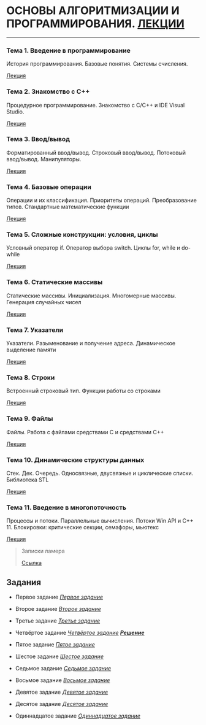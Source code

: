 # ОСНОВЫ АЛГОРИТМИЗАЦИИ И ПРОГРАММИРОВАНИЯ. [ЛЕКЦИИ](https://tgjmjgj.github.io/Clecture/dist/index.html "Лекции")
***


###  Тема 1. Введение в программирование
История программирования. Базовые понятия. Системы счисления.

[Лекция](https://tgjmjgj.github.io/Clecture/dist/lecture/1_introduction/index.html "Лекция")

###  Тема 2. Знакомство с C++
Процедурное программирование. Знакомство с C/C++ и IDE Visual Studio.

[Лекция](https://tgjmjgj.github.io/Clecture/dist/lecture/2_visual_cpp/index.html "Лекция") 

###  Тема 3. Ввод/вывод
Форматированный ввод/вывод. Строковый ввод/вывод. Потоковый ввод/вывод. Манипуляторы.

[Лекция](https://tgjmjgj.github.io/Clecture/dist/lecture/3_input_output/index.html "Лекция") 

###  Тема 4. Базовые операции
Операции и их классификация. Приоритеты операций. Преобразование типов. Стандартные математические функции

[Лекция](https://tgjmjgj.github.io/Clecture/dist/lecture/4_operations/index.html "Лекция") 

###  Тема 5. Сложные конструкции: условия, циклы
Условный оператор if. Оператор выбора switch. Циклы for, while и do-while

[Лекция](https://tgjmjgj.github.io/Clecture/dist/lecture/5_complex_constructs/index.html "Лекция") 

###  Тема 6. Статические массивы
Статические массивы. Инициализация. Многомерные массивы. Генерация случайных чисел

[Лекция](https://tgjmjgj.github.io/Clecture/dist/lecture/6_arrays/index.html "Лекция") 

###  Тема 7. Указатели
Указатели. Разыменование и получение адреса. Динамическое выделение памяти

[Лекция](https://tgjmjgj.github.io/Clecture/dist/lecture/7_pointers/index.html "Лекция") 

###  Тема 8. Строки
Встроенный строковый тип. Функции работы со строками

[Лекция](https://tgjmjgj.github.io/Clecture/dist/lecture/8_strings/index.html "Лекция")

###  Тема 9. Файлы
Файлы. Работа с файлами средствами C и средствами C++

[Лекция](https://tgjmjgj.github.io/Clecture/dist/lecture/9_files/index.html "Лекция")

###  Тема 10. Динамические структуры данных
Стек. Дек. Очередь. Односвязные, двусвязные и циклические списки. Библиотека STL

[Лекция](https://tgjmjgj.github.io/Clecture/dist/lecture/10_dynamic_structures/index.html "Лекция")

###  Тема 11. Введение в многопоточность
Процессы и потоки. Параллельные вычисления. Потоки Win API и C++ 11. Блокировки: критические секции, семафоры, мьютекс

[Лекция](https://tgjmjgj.github.io/Clecture/dist/lecture/11_threads/index.html "Лекция")

> Записки ламера
>
> [Ссылка](https://tgjmjgj.github.io/Clecture/dist/completed/hints_of_lamer.pdf "Советы для ламера")

##  Задания
* Первое задание
	[_Первое_ _задание_](https://tgjmjgj.github.io/Clecture/dist/task/task_1/task_1.pdf "Задание 1")

* Второе задание
	[_Второе_ _задание_](https://tgjmjgj.github.io/Clecture/dist/task/task_2/task_2.pdf "Задание 2")

* Третье задание
	[_Третье_ _задание_](https://tgjmjgj.github.io/Clecture/dist/task/task_3/task_3.pdf "Задание 3")

* Четвёртое задание
	[_Четвёртое_ _задание_](https://tgjmjgj.github.io/Clecture/dist/task/task_4/task_4.pdf "Задание 4")
	[***Решение***](https://tgjmjgj.github.io/Clecture/dist/completed/task_4/tndex.html "Решение задания 4")

* Пятое задание
	[_Пятое_ _задание_](https://tgjmjgj.github.io/Clecture/dist/task/task_5/task_5.pdf "Задание 5")

* Шестое задание
	[_Шестое_ _задание_](https://tgjmjgj.github.io/Clecture/dist/task/task_6/task_6.pdf "Задание 6")

* Седьмое задание
	[_Седьмое_ _задание_](https://tgjmjgj.github.io/Clecture/dist/task/task_7/task_7.pdf "Задание 7")

* Восьмое задание
	[_Восьмое_ _задание_](https://tgjmjgj.github.io/Clecture/dist/task/task_8/task_8.pdf "Задание 8")

* Девятое задание
	[_Девятое_ _задание_](https://tgjmjgj.github.io/Clecture/dist/task/task_9/task_9.pdf "Задание 9")

* Десятое задание
	[_Десятое_ _задание_](https://tgjmjgj.github.io/Clecture/dist/task/task_10/task_10.pdf "Задание 10")

* Одиннадцатое задание
	[_Одиннадцатое_ _задание_](https://tgjmjgj.github.io/Clecture/dist/task/task_11/task_11.pdf "Задание 11")
